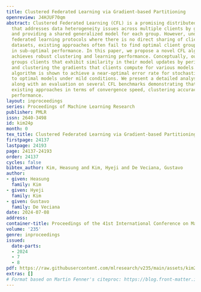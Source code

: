 ```yaml
---
title: Clustered Federated Learning via Gradient-based Partitioning
openreview: J4HJUF70qm
abstract: Clustered Federated Learning (CFL) is a promising distributed learning framework
  that addresses data heterogeneity issues across multiple clients by grouping clients
  and providing a shared generalized model for each group. However, under privacy-preserving
  federated learning protocols where there is no direct sharing of clients’ local
  datasets, existing approaches often fail to find optimal client groupings resulting
  in sub-optimal performance. In this paper, we propose a novel CFL algorithm that
  achieves robust clustering and learning performance. Conceptually, our algorithm
  groups clients that exhibit similarity in their model updates by periodically accumulating
  and clustering the gradients that clients compute for various models. The proposed
  algorithm is shown to achieve a near-optimal error rate for stochastic convergence
  to optimal models under mild conditions. We present a detailed analysis of the algorithm
  along with an evaluation on several CFL benchmarks demonstrating that it outperforms
  existing approaches in terms of convergence speed, clustering accuracy, and task
  performance.
layout: inproceedings
series: Proceedings of Machine Learning Research
publisher: PMLR
issn: 2640-3498
id: kim24p
month: 0
tex_title: Clustered Federated Learning via Gradient-based Partitioning
firstpage: 24137
lastpage: 24193
page: 24137-24193
order: 24137
cycles: false
bibtex_author: Kim, Heasung and Kim, Hyeji and De Veciana, Gustavo
author:
- given: Heasung
  family: Kim
- given: Hyeji
  family: Kim
- given: Gustavo
  family: De Veciana
date: 2024-07-08
address:
container-title: Proceedings of the 41st International Conference on Machine Learning
volume: '235'
genre: inproceedings
issued:
  date-parts:
  - 2024
  - 7
  - 8
pdf: https://raw.githubusercontent.com/mlresearch/v235/main/assets/kim24p/kim24p.pdf
extras: []
# Format based on Martin Fenner's citeproc: https://blog.front-matter.io/posts/citeproc-yaml-for-bibliographies/
---
```

